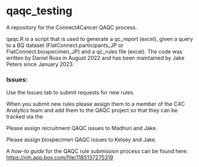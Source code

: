 # qaqc_testing

A repository for the Connect4Cancer QAQC process.

qaqc.R is a script that is used to generate a qc_report (excel), given a query to a BQ dataset (FlatConnect.participants_JP or FlatConnect.biospecimen_JP) and a qc_rules file (excel). The code was written by Daniel Russ in August 2022 and has been maintained by Jake Peters since January 2023.

### Issues:

Use the Issues tab to submit requests for new rules.

When you submit new rules please assign them to a member of the C4C Analytics team and add them to the QAQC project so that they can be tracked via the

Please assign recruitment QAQC issues to Madhuri and Jake.

Please assign biospecimen QAQC issues to Kelsey and Jake.

A *how-to guide* for the QAQC rule submission process can be found here: <https://nih.app.box.com/file/1185137275319>
